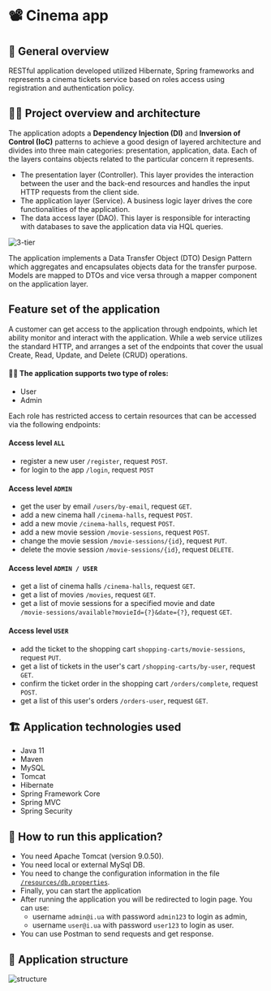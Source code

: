 ﻿# 	:film_projector: Cinema app

## :pencil: General overview
RESTful application developed utilized Hibernate, Spring frameworks and represents a cinema tickets service based on roles access using registration and authentication policy.

## :woman_technologist: Project overview and architecture
The application adopts a **Dependency Injection (DI)** and **Inversion of Control (IoC)** patterns to achieve a good design of layered architecture
and divides into three main categories: presentation, application, data. Each of the layers contains objects related to the particular concern it represents.

- The presentation layer (Controller). This layer provides the interaction between the user and the back-end resources and handles the input HTTP requests from the client side.
- The application layer (Service). A business logic layer drives the core functionalities of the application.
- The data access layer (DAO). This layer is responsible for interacting with databases to save the application data via HQL queries.

![3-tier](https://user-images.githubusercontent.com/96411307/195382480-50c2196d-3738-420b-8818-c6b9b08d923f.png)

The application implements a Data Transfer Object (DTO) Design Pattern which aggregates and encapsulates objects data for the transfer purpose. Models are mapped to DTOs and vice versa through a mapper component on the application layer.

## Feature set of the application
A customer can get access to the application through endpoints, which let ability monitor and interact with the application.
While a web service utilizes the standard HTTP, and arranges a set of the endpoints that cover the usual Create, Read, Update, and Delete (CRUD) operations.

#### :technologist: The application supports two type of roles:
- User
- Admin

Each role has restricted access to certain resources that can be accessed via the following endpoints:

#### Access level `ALL`
- register a new user `/register`, request `POST`.
- for login to the app `/login`, request `POST`
#### Access level `ADMIN`
- get the user by email `/users/by-email`, request `GET`.
- add a new cinema hall `/cinema-halls`, request `POST`.
- add a new movie `/cinema-halls`, request `POST`.
- add a new movie session `/movie-sessions`, request `POST`.
- change the movie session `/movie-sessions/{id}`, request `PUT`.
- delete the movie session `/movie-sessions/{id}`, request `DELETE`.
#### Access level `ADMIN / USER`
- get a list of cinema halls `/cinema-halls`, request `GET`.
- get a list of movies `/movies`, request `GET`.
- get a list of movie sessions for a specified movie and date  
`/movie-sessions/available?movieId={?}&date={?}`, request `GET`.
#### Access level `USER`
- add the ticket to the shopping cart `shopping-carts/movie-sessions`, request `PUT`.
- get a list of tickets in the user's cart `/shopping-carts/by-user`, request `GET`.
- confirm the ticket order in the shopping cart `/orders/complete`, request `POST`.
- get a list of this user's orders `/orders-user`, request `GET`.

## :building_construction: Application technologies used

- Java 11
- Maven
- MySQL
- Tomcat
- Hibernate
- Spring Framework Core
- Spring MVC
- Spring Security

## :eyes: How to run this application?

- You need Apache Tomcat (version 9.0.50).
- You need local or external MySql DB.
- You need to change the configuration information in the file [`/resources/db.properties`](https://github.com/vyshnevsky/cinema-app/blob/main/src/main/resources/db.properties).
- Finally, you can start the application
- After running the application you will be redirected to login page. You can use:
    * username `admin@i.ua` with password `admin123` to login as admin,
    * username `user@i.ua` with password `user123` to login as user.
- You can use Postman to send requests and get response.

## :bricks: Application structure

![structure](https://user-images.githubusercontent.com/96411307/195589249-74ca5873-c0c9-4f4f-af2e-3bf283fe683f.png)
